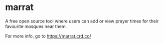 # marrat

A free open source tool where users can add or view prayer times for their favourite mosques near them. 

For more info, go to https://marrat.crd.co/ 